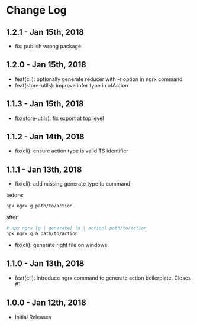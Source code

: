 # Change Log

## 1.2.1 - Jan 15th, 2018

* fix: publish wrong package

## 1.2.0 - Jan 15th, 2018

* feat(cli): optionally generate reducer with -r option in ngrx command
* feat(store-utils): improve infer type in ofAction

## 1.1.3 - Jan 15th, 2018

* fix(store-utils): fix export at top level

## 1.1.2 - Jan 14th, 2018

* fix(cli): ensure action type is valid TS identifier

## 1.1.1 - Jan 13th, 2018

* fix(cli): add missing generate type to command

before:

```sh
npx ngrx g path/to/action
```

after:

```sh
# npx ngrx [g | generate] [a | action] path/to/action
npx ngrx g a path/to/action
```

* fix(cli): generate right file on windows

## 1.1.0 - Jan 13th, 2018

* feat(cli): Introduce ngrx command to generate action boilerplate. Closes #1

## 1.0.0 - Jan 12th, 2018

* Initial Releases
